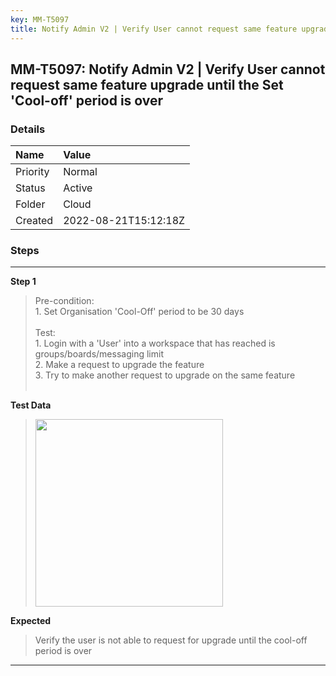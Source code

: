 ```yaml
---
key: MM-T5097
title: Notify Admin V2 | Verify User cannot request same feature upgrade until the Set 'Cool-off' period is over
---
```


## MM-T5097: Notify Admin V2 | Verify User cannot request same feature upgrade until the Set 'Cool-off' period is over

### Details

| Name     | Value                |
| :------- | :------------------- |
| Priority | Normal               |
| Status   | Active               |
| Folder   | Cloud                |
| Created  | 2022-08-21T15:12:18Z |

### Steps

<hr/>

**Step 1**

> <article>Pre-condition:<br />1. Set Organisation 'Cool-Off' period to be 30 days<br /><br />Test:<br />1. Login with a 'User' into a workspace that has reached is groups/boards/messaging limit<br />2. Make a request to upgrade the feature<br />3. Try to make another request to upgrade on the same feature<br /> </article>

**Test Data**

> <article><img src="https://smartbear-tm4j-prod-us-west-2-attachment-rich-text.s3.us-west-2.amazonaws.com/embedded-f3277290f945470c4add5d21ef3dc7ca7b74388fc7152bfb6b99ae58c66a95a8-1661094521293-1661094521293.png" style="width:300px" class="fr-fic fr-fil fr-dib" /></article>

**Expected**

> <article>Verify the user is not able to request for upgrade until the cool-off period is over</article>

<hr/>

